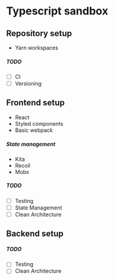 # Typescript sandbox

## Repository setup

- Yarn workspaces

##### TODO

- [ ] CI
- [ ] Versioning

## Frontend setup

- React
- Styled components
- Basic webpack

##### State management

- Kita
- Recoil
- Mobx

##### TODO

- [ ] Testing
- [ ] State Management
- [ ] Clean Architecture

## Backend setup

##### TODO

- [ ] Testing
- [ ] Clean Architecture
